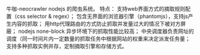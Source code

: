 牛咖-neocrawler nodejs 的爬虫系统。 特点： 支持web界面方式的摘取规则配置（css selector & regex）； 包含无界面的浏览器引擎（phantomjs），支持js产生内容的抓取； 用http代理路由的方式防止抓取并发量过大的情况下被对方屏蔽； nodejs none-block 异步环境下的抓取性能比较高； 中央调度器负责网址的调度（同一时间片内一定数量的抓取任务中根据网站的权重来决定派发任务量； 支持多种抓取实例并存，定制摘取引擎和存储方式。